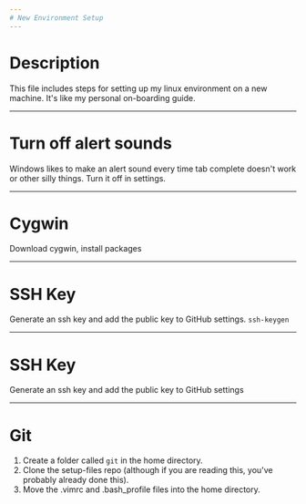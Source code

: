 ```yaml
---
# New Environment Setup
---
```


# Description

This file includes steps for setting up my linux environment on a new machine. It's like my personal on-boarding guide.

---
# Turn off alert sounds

Windows likes to make an alert sound every time tab complete doesn't work or other silly things. Turn it off in settings.

---
# Cygwin

Download cygwin, install packages

---
# SSH Key

Generate an ssh key and add the public key to GitHub settings.
`ssh-keygen`

---
# SSH Key

Generate an ssh key and add the public key to GitHub settings

---
# Git

1. Create a folder called `git` in the home directory.
1. Clone the setup-files repo (although if you are reading this, you've probably already done this).
1. Move the .vimrc and .bash_profile files into the home directory.
